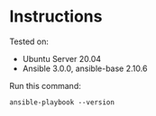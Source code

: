 # Instructions

Tested on:
- Ubuntu Server 20.04
- Ansible 3.0.0, ansible-base 2.10.6

Run this command:

    ansible-playbook --version
